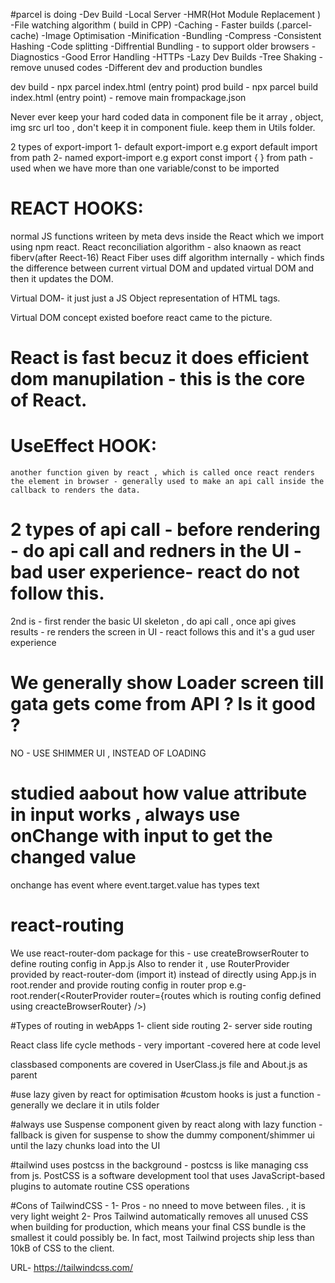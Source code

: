 



#parcel is  doing
-Dev Build
-Local Server
-HMR(Hot Module Replacement )
-File watching algorithm ( build in CPP)
-Caching - Faster builds (.parcel-cache)
-Image Optimisation
-Minification
-Bundling
-Compress
-Consistent Hashing
-Code splitting
-Diffrential Bundling  - to support older browsers
-Diagnostics 
-Good Error Handling
-HTTPs
-Lazy Dev Builds
-Tree Shaking - remove unused codes
-Different dev and production bundles


dev build - npx parcel index.html (entry point)
prod build - npx parcel build index.html (entry point) - remove main frompackage.json


<!-- parcel is a beast -->

Never ever keep your hard coded data in component file be it array , object, img src url too , don't keep it in component fiule.
keep them in Utils folder.



2 types of export-import
1- default export-import  e.g export default <name of variable>  import <variable> from path
2- named export-import  e.g export const <variable>    import { <variable> } from path - used when we have more than one variable/const to be imported



#   REACT HOOKS:
normal JS functions writeen by meta devs inside the React which we import using npm react.
React reconciliation algorithm - also knaown as react fiberv(after Reect-16)
 React Fiber uses diff algorithm internally - which finds the difference between current virtual DOM and updated virtual DOM and then it updates the DOM.


 Virtual DOM-  it just just a JS Object representation of HTML tags.

 Virtual DOM concept existed boefore react came to the picture.

# React is fast becuz it does efficient dom manupilation - this is the core of React.


# UseEffect HOOK:
    another function given by react , which is called once react renders the element in browser - generally used to make an api call inside the callback to renders the data.

# 2 types of api call - before rendering - do api call and redners in the UI - bad user experience- react do not follow this.

2nd is - first render the basic UI skeleton , do api call , once api gives results - re renders the screen in UI - react follows this and it's a gud user experience



# We generally show Loader screen till gata gets come from API ? Is it good ?

NO - USE SHIMMER UI , INSTEAD OF LOADING

# studied aabout how value attribute in input works , always use onChange with input to get the changed value

onchange has event where event.target.value has  types text


# react-routing
We use react-router-dom package for this - use createBrowserRouter to define routing config in App.js
Also to render it , use RouterProvider provided by react-router-dom (import it) instead of directly using App.js in root.render and provide routing config in router prop
e.g- root.render(<RouterProvider router={routes which is routing config defined using creacteBrowserRouter} />)   

#Types of routing in webApps
1- client side routing
2- server side routing 

React class life cycle methods - very important -covered here at code level

classbased components are covered in UserClass.js file and About.js as parent


#use lazy given by react for optimisation 
#custom hooks is just a function - generally we declare it in utils folder

#always use Suspense component given by react along with lazy function - fallback is given for suspense to show the dummy component/shimmer ui until the lazy chunks load into the UI

#tailwind uses postcss in the background - postcss is like managing css from js. PostCSS is a software development tool that uses JavaScript-based plugins to automate routine CSS operations

#Cons of TailwindCSS - 
1- Pros - no nneed to move between files. , it is very light weight
2- Pros Tailwind automatically removes all unused CSS when building for production, which means your final CSS bundle is the smallest it could possibly be. In fact, most Tailwind projects ship less than 10kB of CSS to the client. 

URL- https://tailwindcss.com/
